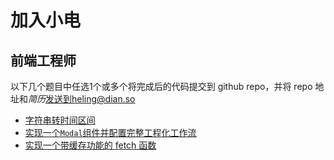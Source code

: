 # 加入小电

## 前端工程师

以下几个题目中任选1个或多个将完成后的代码提交到 github repo，并将 repo 地址和*简历*发送到heling@dian.so
- [字符串转时间区间](./src/front-end/parse-string/README.md)
- [实现一个`Modal`组件并配置完整工程化工作流](./src/front-end/component/README.md)
- [实现一个带缓存功能的 fetch 函数](./src/front-end/fetch/README.md)
